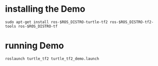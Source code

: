 # installing the Demo 

    sudo apt-get install ros-$ROS_DISTRO-turtle-tf2 ros-$ROS_DISTRO-tf2-tools ros-$ROS_DISTRO-tf

# running Demo

    roslaunch turtle_tf2 turtle_tf2_demo.launch


